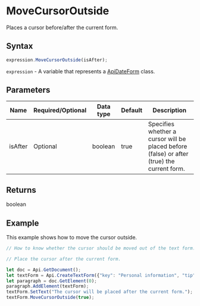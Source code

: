 # MoveCursorOutside

Places a cursor before/after the current form.

## Syntax

```javascript
expression.MoveCursorOutside(isAfter);
```

`expression` - A variable that represents a [ApiDateForm](../ApiDateForm.md) class.

## Parameters

| **Name** | **Required/Optional** | **Data type** | **Default** | **Description** |
| ------------- | ------------- | ------------- | ------------- | ------------- |
| isAfter | Optional | boolean | true | Specifies whether a cursor will be placed before (false) or after (true) the current form. |

## Returns

boolean

## Example

This example shows how to move the cursor outside.

```javascript editor-pdf
// How to know whether the cursor should be moved out of the text form.

// Place the cursor after the current form.

let doc = Api.GetDocument();
let textForm = Api.CreateTextForm({"key": "Personal information", "tip": "Enter your first name", "required": true, "placeholder": "First name", "comb": true, "maxCharacters": 10, "cellWidth": 3, "multiLine": false, "autoFit": false});
let paragraph = doc.GetElement(0);
paragraph.AddElement(textForm);
textForm.SetText("The cursor will be placed after the current form.");
textForm.MoveCursorOutside(true);
```
